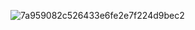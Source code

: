 <!--### Hi there 👋

<!--
**stein257/stein257** is a ✨ _special_ ✨ repository because its `README.md` (this file) appears on your GitHub profile.

Here are some ideas to get you started:

- 🔭 I’m currently working on ...
- 🌱 I’m currently learning ...
- 👯 I’m looking to collaborate on ...
- 🤔 I’m looking for help with ...
- 💬 Ask me about ...
- 📫 How to reach me: ...
- 😄 Pronouns: ...
- ⚡ Fun fact: ...
-->
![7a959082c526433e6fe2e7f224d9bec2](https://user-images.githubusercontent.com/86434696/169085393-d41f5671-9cf6-438c-9aeb-5d290710aaf5.gif)

